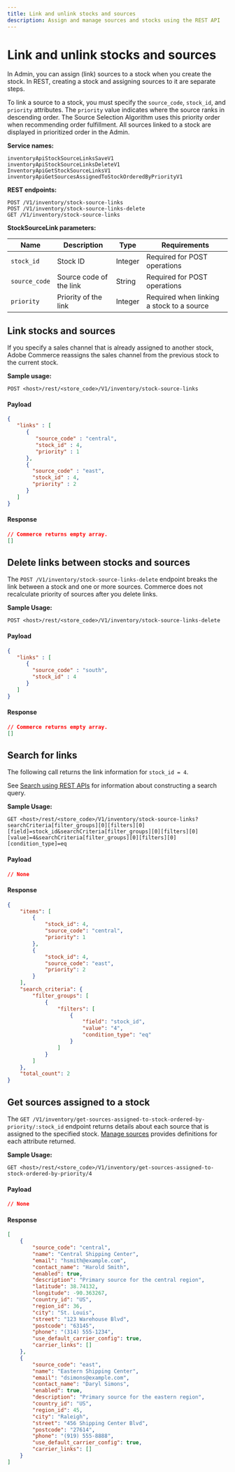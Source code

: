 ```yaml
---
title: Link and unlink stocks and sources
description: Assign and manage sources and stocks using the REST API 
--- 
```

 
# Link and unlink stocks and sources

In Admin, you can assign (link) sources to a stock when you create the stock. In REST, creating a stock and assigning sources to it are separate steps.

To link a source to a stock, you must specify the `source_code`, `stock_id`, and `priority` attributes. The `priority` value indicates where the source ranks in descending order. The Source Selection Algorithm uses this priority order when recommending order fulfillment. All sources linked to a stock are displayed in prioritized order in the Admin.

**Service names:**

```http
inventoryApiStockSourceLinksSaveV1
inventoryApiStockSourceLinksDeleteV1
InventoryApiGetStockSourceLinksV1
inventoryApiGetSourcesAssignedToStockOrderedByPriorityV1
```

**REST endpoints:**

```http
POST /V1/inventory/stock-source-links
POST /V1/inventory/stock-source-links-delete
GET /V1/inventory/stock-source-links
```

**StockSourceLink parameters:**

Name | Description | Type | Requirements
--- | --- | --- | ---
`stock_id` | Stock ID | Integer | Required for POST operations
`source_code` | Source code of the link | String | Required for POST operations
`priority` | Priority of the link | Integer | Required when linking a stock to a source

## Link stocks and sources

If you specify a sales channel that is already assigned to another stock, Adobe Commerce reassigns the sales channel from the previous stock to the current stock.

**Sample usage:**

`POST <host>/rest/<store_code>/V1/inventory/stock-source-links`

<CodeBlock slots="heading, code" repeat="2" languages="JSON, JSON" />

#### Payload

```json
{
   "links" : [
      {
         "source_code" : "central",
         "stock_id" : 4,
         "priority" : 1
      },
      {
        "source_code" : "east",
        "stock_id" : 4,
        "priority" : 2
      }
   ]
}
```

#### Response

```json
// Commerce returns empty array.
[]
```

## Delete links between stocks and sources

The `POST /V1/inventory/stock-source-links-delete` endpoint breaks the link between a stock and one or more sources. Commerce does not recalculate priority of sources after you delete links.

**Sample Usage:**

`POST <host>/rest/<store_code>/V1/inventory/stock-source-links-delete`

<CodeBlock slots="heading, code" repeat="2" languages="JSON, JSON" />

#### Payload

```json
{
   "links" : [
      {
        "source_code" : "south",
        "stock_id" : 4
      }
   ]
}
```

#### Response

```JSON
// Commerce returns empty array.
[]
```

## Search for links

The following call returns the link information for `stock_id = 4`.

See [Search using REST APIs](/rest/use_rest/performing-searches/) for information about constructing a search query.

**Sample Usage:**

`GET <host>/rest/<store_code>/V1/inventory/stock-source-links?searchCriteria[filter_groups][0][filters][0][field]=stock_id&searchCriteria[filter_groups][0][filters][0][value]=4&searchCriteria[filter_groups][0][filters][0][condition_type]=eq`

<CodeBlock slots="heading, code" repeat="2" languages="JSON, JSON" />

#### Payload

```json
// None
```

#### Response

```json
{
    "items": [
        {
            "stock_id": 4,
            "source_code": "central",
            "priority": 1
        },
        {
            "stock_id": 4,
            "source_code": "east",
            "priority": 2
        }
    ],
    "search_criteria": {
        "filter_groups": [
            {
                "filters": [
                    {
                        "field": "stock_id",
                        "value": "4",
                        "condition_type": "eq"
                    }
                ]
            }
        ]
    },
    "total_count": 2
}
```

## Get sources assigned to a stock

The `GET /V1/inventory/get-sources-assigned-to-stock-ordered-by-priority/:stock_id` endpoint returns details about each source that is assigned to the specified stock. [Manage sources](/rest/modules/inventory/) provides definitions for each attribute returned.

**Sample Usage:**

`GET <host>/rest/<store_code>/V1/inventory/get-sources-assigned-to-stock-ordered-by-priority/4`

<CodeBlock slots="heading, code" repeat="2" languages="JSON, JSON" />

#### Payload

```json
// None
```

#### Response

```json
[
    {
        "source_code": "central",
        "name": "Central Shipping Center",
        "email": "hsmith@example.com",
        "contact_name": "Harold Smith",
        "enabled": true,
        "description": "Primary source for the central region",
        "latitude": 38.74132,
        "longitude": -90.363267,
        "country_id": "US",
        "region_id": 36,
        "city": "St. Louis",
        "street": "123 Warehouse Blvd",
        "postcode": "63145",
        "phone": "(314) 555-1234",
        "use_default_carrier_config": true,
        "carrier_links": []
    },
    {
        "source_code": "east",
        "name": "Eastern Shipping Center",
        "email": "dsimons@example.com",
        "contact_name": "Daryl Simons",
        "enabled": true,
        "description": "Primary source for the eastern region",
        "country_id": "US",
        "region_id": 45,
        "city": "Raleigh",
        "street": "456 Shipping Center Blvd",
        "postcode": "27614",
        "phone": "(919) 555-8888",
        "use_default_carrier_config": true,
        "carrier_links": []
    }
]
```
